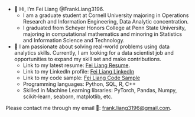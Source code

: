 - 👋 Hi, I’m Fei Liang @FrankLiang3196. 
  - I am a graduate student at Cornell University majoring in Operations Research and Information Engineering, Data Analytic concentration. 
  - I graduated from Scheyer Honors College at Penn State University, majoring in computational mathematics and minoring in Statistics and Information Science and Technology. 
- 🌱 I am passionate about solving real-world problems using data analytics skills. Currently, I am looking for a data scientist job and opportunities to expand my skill set and make contributions. 
  - Link to my latest resume: [Fei Liang Resume](https://github.com/FrankLiang3196/FrankLiang3196/blob/main/Resume_Fei%20Liang.pdf). 
  - Link to my LinkedIn profile: [Fei Liang LinkedIn](https://www.linkedin.com/in/feiliang3196/)
  - Link to my code sample: [Fei Liang Code Sample](https://github.com/FrankLiang3196/FrankLiang3196/blob/main/coding_sample.ipynb)
  - Programming languages: Python, SQL, R, C++ 
  - Skilled in Machine Learning libraries: PyTorch, Pandas, Numpy, scikit-learn, seaborn, matplotlib, etc.

Please contact me through my email :email:: frank.liang3196@gmail.com.



